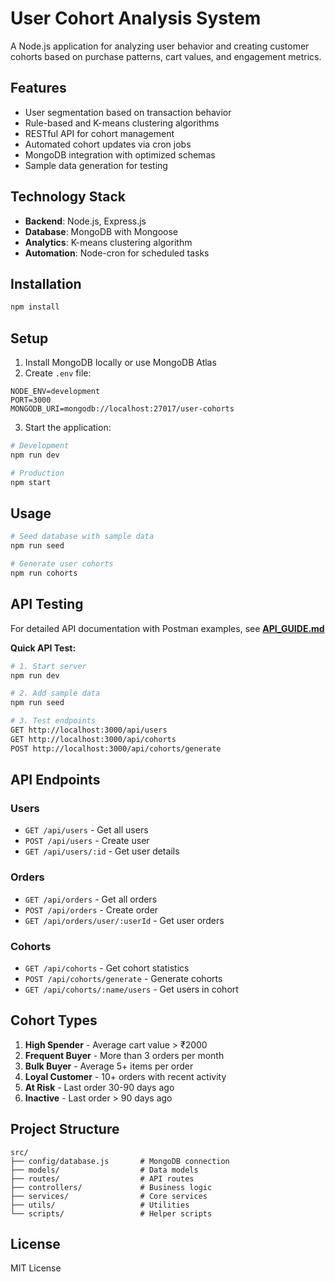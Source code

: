 # User Cohort Analysis System

A Node.js application for analyzing user behavior and creating customer cohorts based on purchase patterns, cart values, and engagement metrics.

## Features

- User segmentation based on transaction behavior
- Rule-based and K-means clustering algorithms
- RESTful API for cohort management
- Automated cohort updates via cron jobs
- MongoDB integration with optimized schemas
- Sample data generation for testing

## Technology Stack

- **Backend**: Node.js, Express.js
- **Database**: MongoDB with Mongoose
- **Analytics**: K-means clustering algorithm
- **Automation**: Node-cron for scheduled tasks

## Installation

```bash
npm install
```

## Setup

1. Install MongoDB locally or use MongoDB Atlas
2. Create `.env` file:

```env
NODE_ENV=development
PORT=3000
MONGODB_URI=mongodb://localhost:27017/user-cohorts
```

3. Start the application:

```bash
# Development
npm run dev

# Production
npm start
```

## Usage

```bash
# Seed database with sample data
npm run seed

# Generate user cohorts
npm run cohorts
```

## API Testing

For detailed API documentation with Postman examples, see **[API_GUIDE.md](./API_GUIDE.md)**

**Quick API Test:**

```bash
# 1. Start server
npm run dev

# 2. Add sample data
npm run seed

# 3. Test endpoints
GET http://localhost:3000/api/users
GET http://localhost:3000/api/cohorts
POST http://localhost:3000/api/cohorts/generate
```

## API Endpoints

### Users

- `GET /api/users` - Get all users
- `POST /api/users` - Create user
- `GET /api/users/:id` - Get user details

### Orders

- `GET /api/orders` - Get all orders
- `POST /api/orders` - Create order
- `GET /api/orders/user/:userId` - Get user orders

### Cohorts

- `GET /api/cohorts` - Get cohort statistics
- `POST /api/cohorts/generate` - Generate cohorts
- `GET /api/cohorts/:name/users` - Get users in cohort

## Cohort Types

1. **High Spender** - Average cart value > ₹2000
2. **Frequent Buyer** - More than 3 orders per month
3. **Bulk Buyer** - Average 5+ items per order
4. **Loyal Customer** - 10+ orders with recent activity
5. **At Risk** - Last order 30-90 days ago
6. **Inactive** - Last order > 90 days ago

## Project Structure

```
src/
├── config/database.js       # MongoDB connection
├── models/                  # Data models
├── routes/                  # API routes
├── controllers/             # Business logic
├── services/                # Core services
├── utils/                   # Utilities
└── scripts/                 # Helper scripts
```

## License

MIT License
